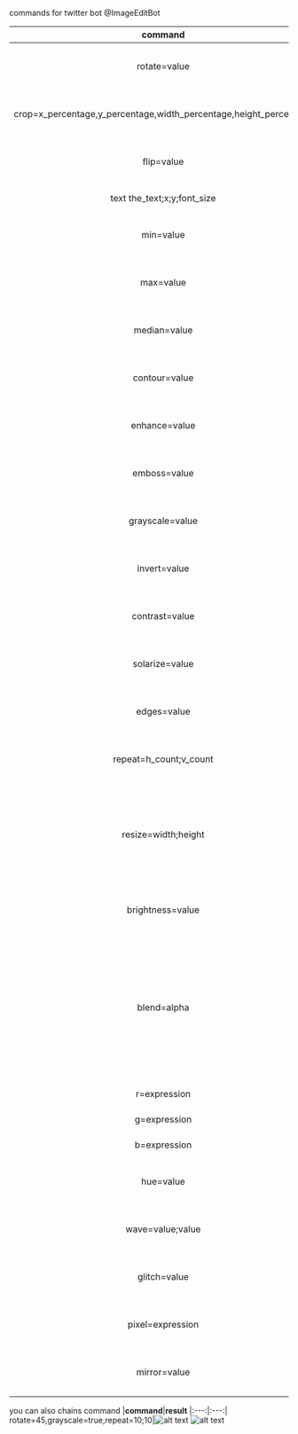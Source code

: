 commands for twitter bot @ImageEditBot

|**command**|**type**|**range**|**example**|**result**
|:---:|:---:|:---:|:---:|:---:|
|rotate=value|number|-360 to 360|rotate=45|![alt text](https://pbs.twimg.com/media/EnV0QUKXUAMj4RB?format=png&name=240x240) ![alt text](https://pbs.twimg.com/media/EnVtnJWXYAA2N8i?format=png&name=240x240)
|crop=x_percentage,y_percentage,width_percentage,height_percentage|number;number;number;number|-|crop=0;0;20;20|![alt text](https://pbs.twimg.com/media/EnV0QUKXUAMj4RB?format=png&name=240x240) ![alt text](https://pbs.twimg.com/media/EnV0WwxWEAAzQOi?format=png&name=120x120)
flip=value|string|v or h|flip=v|![alt text](https://pbs.twimg.com/media/EnV0QUKXUAMj4RB?format=png&name=240x240) ![alt text](https://pbs.twimg.com/media/EnV04KDWMAEmfJk?format=png&name=240x240)
text the_text;x;y;font_size|string;number;number;number|-|text=Hello;200;50;50|![alt text](https://pbs.twimg.com/media/EnV0QUKXUAMj4RB?format=png&name=240x240) 
min=value|number|0 - 17 (must be odd number)|min=17|![alt text](https://pbs.twimg.com/media/EnV0QUKXUAMj4RB?format=png&name=240x240) ![alt text](https://pbs.twimg.com/media/EnV10TSWMAEol3j?format=png&name=240x240)
max=value|number|0 - 17 (must be odd number)|max=17|![alt text](https://pbs.twimg.com/media/EnV0QUKXUAMj4RB?format=png&name=240x240) ![alt text](https://pbs.twimg.com/media/EnV2y1sXMAgNr0M?format=png&name=240x240)
median=value|number|0 - 17 (must be odd number)|median=17|![alt text](https://pbs.twimg.com/media/EnV0QUKXUAMj4RB?format=png&name=240x240) ![alt text](https://pbs.twimg.com/media/EnV3Tz4XMAAm-Sz?format=png&name=240x240)
contour=value|boolean|true|contour=true|![alt text](https://pbs.twimg.com/media/EnV0QUKXUAMj4RB?format=png&name=240x240) ![alt text](https://pbs.twimg.com/media/EnV4AloXMAgnSV1?format=png&name=240x240)
enhance=value|boolean|true|enhance=true|![alt text](https://pbs.twimg.com/media/EnV0QUKXUAMj4RB?format=png&name=240x240) ![alt text](https://pbs.twimg.com/media/EnV5MMPXUAAbtVz?format=png&name=240x240)
emboss=value|boolean|true|emboss=true|![alt text](https://pbs.twimg.com/media/EnV0QUKXUAMj4RB?format=png&name=240x240) ![alt text](https://pbs.twimg.com/media/EnV5tU-W8AEt6bo?format=png&name=240x240)
grayscale=value|boolean|true|grayscale=true|![alt text](https://pbs.twimg.com/media/EnV0QUKXUAMj4RB?format=png&name=240x240) ![alt text](https://pbs.twimg.com/media/EnV6QPVXYAUZ0Sd?format=png&name=240x240)
invert=value|boolean|true|invert=true|![alt text](https://pbs.twimg.com/media/EnV0QUKXUAMj4RB?format=png&name=240x240) ![alt text](https://pbs.twimg.com/media/EnV6hTDW8AAVrD3?format=png&name=240x240)
contrast=value|number|-1000 to 1000|contrast=200|![alt text](https://pbs.twimg.com/media/EnV0QUKXUAMj4RB?format=png&name=240x240) ![alt text](https://pbs.twimg.com/media/EnV7AuKXUAAekD9?format=png&name=240x240)
solarize=value|number|-100 to 100|solarize=50|![alt text](https://pbs.twimg.com/media/EnV0QUKXUAMj4RB?format=png&name=240x240) ![alt text](https://pbs.twimg.com/media/EnV7bO9W8AAVN99?format=png&name=240x240)
edges=value|string|true|edges=true|![alt text](https://pbs.twimg.com/media/EnV0QUKXUAMj4RB?format=png&name=240x240) ![alt text](https://pbs.twimg.com/media/EnV8C-xXIAc9JPl?format=png&name=240x240)
repeat=h_count;v_count|number;number|-|repeat=5;3|![alt text](https://pbs.twimg.com/media/EnV0QUKXUAMj4RB?format=png&name=240x240) ![alt text](https://pbs.twimg.com/media/EnV8hilW4AMFxrK?format=png&name=240x240)
resize=width;height|number;number|0 - 8192;0 - 8192 (if the image is too large it may not work)|resize=1000;100|![alt text](https://pbs.twimg.com/media/EnV0QUKXUAMj4RB?format=png&name=240x240) ![alt text](https://pbs.twimg.com/media/EnV86ZIXUAE28yK?format=jpg&name=small)
brightness=value|number|0 - 100|brightness=50|![alt text](https://pbs.twimg.com/media/EnV0QUKXUAMj4RB?format=png&name=240x240) ![alt text](https://pbs.twimg.com/media/EnV9ZoRXEAEK02B?format=png&name=240x240)
blend=alpha|number| 0.0 to 1.0 (target image must be 2 or more and number must be floating point number)|blend=0.5|![alt text](https://pbs.twimg.com/media/EnV0QUKXUAMj4RB?format=png&name=240x240) ![alt text](https://pbs.twimg.com/media/EnV-rGcW8AYaZPM?format=jpg&name=360x360) ![alt text](https://pbs.twimg.com/media/EnV-vm4XEAgLSSM?format=png&name=240x240)
r=expression|number and string (the expression uses https://github.com/danthedeckie/simpleeval)|-|r = 0 if r < 110 else r|![alt text](https://pbs.twimg.com/media/EnV0QUKXUAMj4RB?format=png&name=240x240) 
g=expression|number and string (the expression uses https://github.com/danthedeckie/simpleeval)|-|g = 0 if g < 110 else g|![alt text](https://pbs.twimg.com/media/EnV0QUKXUAMj4RB?format=png&name=240x240) 
b=expression|number and string (the expression uses https://github.com/danthedeckie/simpleeval)|-|b = 0 if b < 110 else b|![alt text](https://pbs.twimg.com/media/EnV0QUKXUAMj4RB?format=png&name=240x240) 
hue=value|number|-|hue=100|![alt text](https://pbs.twimg.com/media/EnV0QUKXUAMj4RB?format=png&name=240x240) ![alt text](https://pbs.twimg.com/media/EnWAuN1W4AAyzdX?format=png&name=240x240)
wave=value;value|number;number|-|wave=5;5|![alt text](https://pbs.twimg.com/media/EnV0QUKXUAMj4RB?format=png&name=240x240) ![alt text](https://pbs.twimg.com/media/EnWBGUkXEAACnUq?format=png&name=240x240)
glitch=value|boolean or number|true or 0 to 80|glitch=true|![alt text](https://pbs.twimg.com/media/EnV0QUKXUAMj4RB?format=png&name=240x240) ![alt text](https://pbs.twimg.com/media/EnWCR33XMAAMN7t?format=png&name=240x240)
pixel=expression|number and string (the expression uses https://github.com/danthedeckie/simpleeval)|-|pixel = 0 if pixel < 110 else b|![alt text](https://pbs.twimg.com/media/EnV0QUKXUAMj4RB?format=png&name=240x240) ![alt text](https://pbs.twimg.com/media/EnV_7XfWEAI7yGy?format=png&name=240x240)
mirror=value|string|top or bottom or left or right|mirror=right|


you can also chains command
|**command**|**result**
|:---:|:---:|
rotate=45,grayscale=true,repeat=10;10|![alt text](https://pbs.twimg.com/media/EnV0QUKXUAMj4RB?format=png&name=240x240) ![alt text](https://pbs.twimg.com/media/EnWCq7xW4AEen8B?format=png&name=240x240)
